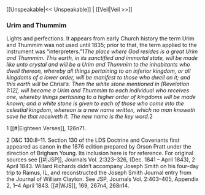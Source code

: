 [[Unspeakable|<< Unspeakable]]  |  [[Veil|Veil >>]]

### Urim and Thummim
Lights and perfections. It appears from early Church history the term Urim and Thummim was not used until 1835; prior to that, the term applied to the instrument was “interpreters.”1*The place where God resides is a great Urim and Thummim. This earth, in its sanctified and immortal state, will be made like unto crystal and will be a Urim and Thummim to the inhabitants who dwell thereon, whereby all things pertaining to an inferior kingdom, or all kingdoms of a lower order, will be manifest to those who dwell on it; and this earth will be Christ’s. Then the white stone mentioned in *[*Revelation 1:12*]*, will become a Urim and Thummim to each individual who receives one, whereby things pertaining to a higher order of kingdoms will be made known; and a white stone is given to each of those who come into the celestial kingdom, whereon is a new name written, which no man knoweth save he that receiveth it. The new name is the key word*.2



1
[[#|Eighteen Verses]], 126n71.


2 D&C 130:8–11. Section 130 of the LDS Doctrine and Covenants first appeared as canon in the 1876 edition prepared by Orson Pratt under the direction of Brigham Young. Its inclusion here is for reference. For original sources see [[#|JSP]], Journals Vol. 2:323–326, (Dec. 1841 – April 1843), 2 April 1843. Willard Richards didn’t accompany Joseph Smith on his four-day trip to Ramus, IL, and reconstructed the Joseph Smith Journal entry from the Journal of William Clayton. See JSP, Journals Vol. 2:403–405, Appendix 2, 1–4 April 1843. [[#|WJS]], 169, 267n4, 268n14.